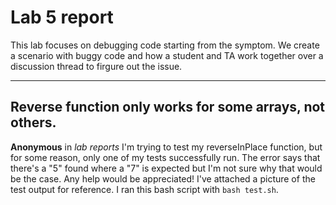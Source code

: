 # Lab 5 report

This lab focuses on debugging code starting from the symptom. We create a scenario with buggy code and how a student and TA work together over a discussion thread to firgure out the issue. 

---
## Reverse function only works for some arrays, not others. 
__Anonymous__ in _lab reports_
I'm trying to test my reverseInPlace function, but for some reason, only one of my tests successfully run. The error says that there's a "5" found where a "7" is expected but I'm not sure why that would be the case. Any help would be appreciated! I've attached a picture of the test output for reference. I ran this bash script with `bash test.sh`.

